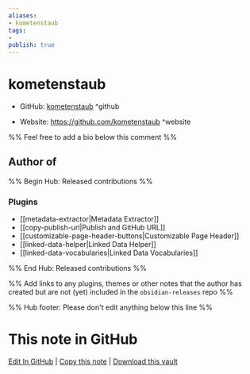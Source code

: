```yaml
---
aliases:
- kometenstaub
tags:
- 
publish: true
---
```


# kometenstaub

- GitHub: [kometenstaub](https://github.com/kometenstaub/) ^github
<!-- - Discord: `@` ^discord-->
- Website: <https://github.com/kometenstaub> ^website
<!-- - [[Publish sites|Publish site]]: ^publish-->

%% Feel free to add a bio below this comment %%


## Author of

%% Begin Hub: Released contributions %%
### Plugins
- [[metadata-extractor|Metadata Extractor]]
- [[copy-publish-url|Publish and GitHub URL]]
- [[customizable-page-header-buttons|Customizable Page Header]]
- [[linked-data-helper|Linked Data Helper]]
- [[linked-data-vocabularies|Linked Data Vocabularies]]

%% End Hub: Released contributions %%

%% Add links to any plugins, themes or other notes that the author has created but are not (yet) included in the `obsidian-releases` repo %%

<!--
### Unlisted plugins
-->

<!--
### Others
-->

<!--
## Sponsor this author

- [[GitHub sponsors]]: [Sponsor @kometenstaub on GitHub Sponsors](https://github.com/sponsors/kometenstaub) ^github-sponsor
- [[Buy me a coffee]]: ^buy-me-a-coffee
- [[PayPal]]: ^paypal
- [[Patreon]]: ^patreon

-->

<!--
## Follow this author
-->

<!-- - [[YouTube Channels|On YouTube]]: <https://> ^youtube-->
<!-- - Twitter: <https://> ^twitter-->
<!-- - ... -->

%% Hub footer: Please don't edit anything below this line %%

# This note in GitHub

<span class="git-footer">[Edit In GitHub](https://github.dev/obsidian-community/obsidian-hub/blob/main/01%20-%20Community/People/kometenstaub.md "git-hub-edit-note") | [Copy this note](https://raw.githubusercontent.com/obsidian-community/obsidian-hub/main/01%20-%20Community/People/kometenstaub.md "git-hub-copy-note") | [Download this vault](https://github.com/obsidian-community/obsidian-hub/archive/refs/heads/main.zip "git-hub-download-vault") </span>
